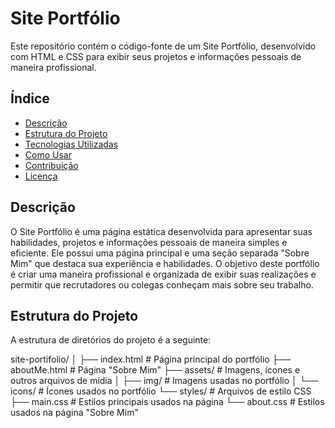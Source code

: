 # Site Portfólio

Este repositório contém o código-fonte de um Site Portfólio, desenvolvido com HTML e CSS para exibir seus projetos e informações pessoais de maneira profissional.

## Índice
- [Descrição](#descrição)
- [Estrutura do Projeto](#estrutura-do-projeto)
- [Tecnologias Utilizadas](#tecnologias-utilizadas)
- [Como Usar](#como-usar)
- [Contribuição](#contribuição)
- [Licença](#licença)

## Descrição

O Site Portfólio é uma página estática desenvolvida para apresentar suas habilidades, projetos e informações pessoais de maneira simples e eficiente. Ele possui uma página principal e uma seção separada "Sobre Mim" que destaca sua experiência e habilidades. O objetivo deste portfólio é criar uma maneira profissional e organizada de exibir suas realizações e permitir que recrutadores ou colegas conheçam mais sobre seu trabalho.

## Estrutura do Projeto

A estrutura de diretórios do projeto é a seguinte:

site-portifolio/ │ ├── index.html # Página principal do portfólio ├── aboutMe.html # Página "Sobre Mim" ├── assets/ # Imagens, ícones e outros arquivos de mídia │ ├── img/ # Imagens usadas no portfólio │ └── icons/ # Ícones usados no portfólio └── styles/ # Arquivos de estilo CSS ├── main.css # Estilos principais usados na página └── about.css # Estilos usados na página "Sobre Mim"
